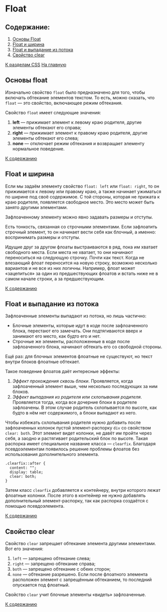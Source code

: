 # Float

## Содержание:

1. [Основы Float](#основы-float)
2. [Float и ширина](#float-и-ширина)
3. [Float и выпадание из потока](#float-и-выпадание-из-потока)
4. [Свойство clear](#свойство-clear)

[К разделам CSS](https://github.com/Holiden/Library/blob/master/Pages/CSS/README.md)
[На главную](https://github.com/Holiden/Library/blob/master/README.md)

## Основы float

Изначально свойство `float` было предназначено для того, чтобы включать обтекание элементов текстом. То есть, можно сказать, что `float` — это свойство, включающее режим обтекания.

Свойство `float` имеет следующие значения:
1. **left** — прижимает элемент к левому краю родителя, другие элементы обтекают его справа;
2. **right** — прижимает элемент к правому краю родителя, другие элементы обтекают его слева;
3. **none** — отключает режим обтекания и возвращает элементу нормальное поведение.

[К содержанию](#содержание)

## Float и ширина

Если мы задаём элементу свойство `float: left` или `float: right`, то он прижимается к левому или правому краю, а также начинает ужиматься по ширине под своё содержимое. С той стороны, которая не прижата к краю родителя, появляется свободное место. Это место может быть занято другими элементами.

Зафлоаченному элементу можно явно задавать размеры и отступы.

Есть тонкость, связанная со строчными элементами. Если зафлоатить строчный элемент, то он начинает вести себя как блочный, а именно: воспринимать размеры и отступы.

Идущие друг за другом флоаты выстраиваются в ряд, пока им хватает свободного места. Если места не хватает, то они начинают переноситься на следующую строчку. Почти как текст. Когда не влезающий флоат переносится на новую строку, возможно несколько вариантов и не все из них логичны. Например, флоат может «зацепиться» за один из предшествующих флоатов и встать ниже не в самом начале строки, а за предшествующим.

[К содержанию](#содержание)

## Float и выпадание из потока

Зафлоаченные элементы выпадают из потока, но лишь частично:
* Блочные элементы, которые идут в коде после зафлоаченного блока, перестают его замечать. Они подтягиваются вверх и занимают его место, как будто его и нет.
* Строчные же элементы, расположенные в коде после зафлоаченного блока, начинают обтекать его со свободной стороны.

Ещё раз: для блочных элементов флоатные не существуют, но текст внутри блоков флоатные обтекает.

Такое поведение флоатов даёт интересные эффекты:

1. *Эффект прохождения сквозь блоки*. Проявляется, когда зафлоаченный элемент выше, чем несколько последующих за ним блоков.
2. *Эффект выпадания из родителя или схлопывания родителя*. Проявляется тогда, когда все дочерние блоки в родителе зафлоачены. В этом случае родитель схлопывается по высоте, как будто в нём нет содержимого, а блоки выпадают из него.

Чтобы избежать схлопывания родителя нужно добавить после зафлоаченных колонок пустой элемент-распорку `div` со свойством `clear: both`. Этот элемент видет колонки, не давёт им пройти через себя, а заодно и растягивает родительский блок по высоте. Такая распорка имеет специальное название класса — `clearfix`. Благодаря псевдоэлементам появилось решение проблемы флоатов без использования дополнительного элемента.
```
.clearfix::after {
  content: "";
  display: table;
  clear: both;
}
```
Затем класс `clearfix` добавляется к контейнеру, внутри которого лежат флоатные колонки. После этого в контейнер не нужно добавлять дополнительный элемент-распорку, так как распорка создаётся с помощью псевдоэлемента.

[К содержанию](#содержание)

## Свойство clear

Свойство `clear` запрещает обтекание элемента другими элементами. Вот его значения:

1. `left` — запрещено обтекание слева;
2. `right` — запрещено обтекание справа;
3. `both` — запрещено обтекание с обеих сторон;
4. `none` — обтекание разрешено.
Если после флоатного элемента расположен элемент с запрещённым обтеканием, то последний опускается под флоатный.

Свойство `clear` учит блочные элементы «видеть» зафлоаченные.

[К содержанию](#содержание)